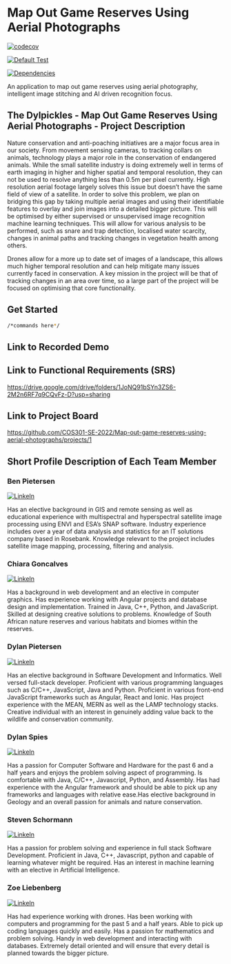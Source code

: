 # Map Out Game Reserves Using Aerial Photographs

[![codecov](https://codecov.io/gh/COS301-SE-2022/Map-out-game-reserves-using-aerial-photographs/branch/develop/graph/badge.svg?token=G5PT5BHCO4)](https://codecov.io/gh/COS301-SE-2022/Map-out-game-reserves-using-aerial-photographs)

[![Default Test](https://github.com/COS301-SE-2022/Map-out-game-reserves-using-aerial-photographs/actions/workflows/nxtest.yml/badge.svg)](https://github.com/COS301-SE-2022/Map-out-game-reserves-using-aerial-photographs/actions/workflows/nxtest.yml)

[![Dependencies](https://img.shields.io/librariesio/github/COS301-SE-2022/Map-out-game-reserves-using-aerial-photographs)](https://libraries.io/github/COS301-SE-2022/Map-out-game-reserves-using-aerial-photographs)
<!-- [![Issues](https://img.shields.io/github/issues/COS301-SE-2022/Map-out-game-reserves-using-aerial-photographs)](https://github.com/COS301-SE-2022/Map-out-game-reserves-using-aerial-photographs/issues) -->

An application to map out game reserves using aerial photography, intelligent image stitching and AI driven recognition focus.

## The Dylpickles - Map Out Game Reserves Using Aerial Photographs - Project Description
Nature conservation and anti-poaching initiatives are a major focus area in our society. From movement sensing cameras, to tracking collars on animals, technology plays a major role in the conservation of endangered animals.
While the small satellite industry is doing extremely well in terms of earth imaging in higher and higher spatial and temporal resolution, they can not be used to resolve anything less than 0.5m per pixel currently. High resolution aerial footage largely solves this issue but doesn’t have the same field of view of a satellite. 
In order to solve this problem, we plan on bridging this gap by taking multiple aerial images and using their identifiable features to overlay and join images into a detailed bigger picture. This will be optimised by either supervised or unsupervised image recognition machine learning techniques. This will allow for various analysis to be performed, such as snare and trap detection, localised water scarcity, changes in animal paths and tracking changes in vegetation health among others.

Drones allow for a more up to date set of images of a landscape, this allows much higher temporal resolution and can help mitigate many issues currently faced in conservation. A key mission in the project will be that of tracking changes in an area over time, so a large part of the project will be focused on optimising that core functionality. 

## Get Started

```sh
/*commands here*/
```

## Link to Recorded Demo

## Link to Functional Requirements (SRS)
https://drive.google.com/drive/folders/1JoNQ91bSYn3ZS6-2M2n6RF7q9CQvFz-D?usp=sharing

## Link to Project Board
https://github.com/COS301-SE-2022/Map-out-game-reserves-using-aerial-photographs/projects/1 

## Short Profile Description of Each Team Member
### Ben Pietersen

[![LinkeIn](https://img.shields.io/badge/LinkedIn-0077B5?style=for-the-badge&logo=linkedin&logoColor=white)](https://www.linkedin.com/in/ben-pietersen-6a775713b/)

Has an elective background in GIS and remote sensing as well as educational experience with multispectral
and hyperspectral satellite image processing using ENVI and ESA’s SNAP software. Industry experience
includes over a year of data analysis and statistics for an IT solutions company based in Rosebank.
Knowledge relevant to the project includes satellite image mapping, processing, filtering and analysis.
### Chiara Goncalves

[![LinkeIn](https://img.shields.io/badge/LinkedIn-0077B5?style=for-the-badge&logo=linkedin&logoColor=white)](https://www.linkedin.com/in/chiara-goncalves-a1771223a/)

Has a background in web development and an elective in computer graphics. Has experience working with
Angular projects and database design and implementation. Trained in Java, C++, Python, and JavaScript.
Skilled at designing creative solutions to problems. Knowledge of South African nature reserves and
various habitats and biomes within the reserves.
### Dylan Pietersen

[![LinkeIn](https://img.shields.io/badge/LinkedIn-0077B5?style=for-the-badge&logo=linkedin&logoColor=white)](https://www.linkedin.com/in/dylan-pietersen-84462a174/)

Has an elective background in Software Development and Informatics. Well versed full-stack developer.
Proficient with various programming languages such as C/C++, JavaScript, Java and Python. Proficient in
various front-end JavaScript frameworks such as Angular, React and Ionic. Has project experience with the
MEAN, MERN as well as the LAMP technology stacks. Creative individual with an interest in genuinely
adding value back to the wildlife and conservation community.
### Dylan Spies

[![LinkeIn](https://img.shields.io/badge/LinkedIn-0077B5?style=for-the-badge&logo=linkedin&logoColor=white)](https://www.linkedin.com/in/dylan-spies-0a257722b/)

Has a passion for Computer Software and Hardware for the past 6 and a half years and enjoys the problem
solving aspect of programming. Is comfortable with Java, C/C++, Javascript, Python, and Assembly. Has had
experience with the Angular framework and should be able to pick up any frameworks and languages with
relative ease.Has elective background in Geology and an overall passion for animals and nature
conservation.
### Steven Schormann

[![LinkeIn](https://img.shields.io/badge/LinkedIn-0077B5?style=for-the-badge&logo=linkedin&logoColor=white)](https://www.linkedin.com/in/steven-schormann-385208205/)

Has a passion for problem solving and experience in full stack Software Development. Proficient in Java,
C++, Javascript, python and capable of learning whatever might be required. Has an interest in machine
learning with an elective in Artificial Intelligence.
### Zoe Liebenberg

[![LinkeIn](https://img.shields.io/badge/LinkedIn-0077B5?style=for-the-badge&logo=linkedin&logoColor=white)](https://www.linkedin.com/in/zoe-liebenberg-3ba6a623a)

Has had experience working with drones. Has been working with computers and programming for the
past 5 and a half years. Able to pick up coding languages quickly and easily. Has a passion for mathematics
and problem solving. Handy in web development and interacting with databases. Extremely detail oriented
and will ensure that every detail is planned towards the bigger picture.
